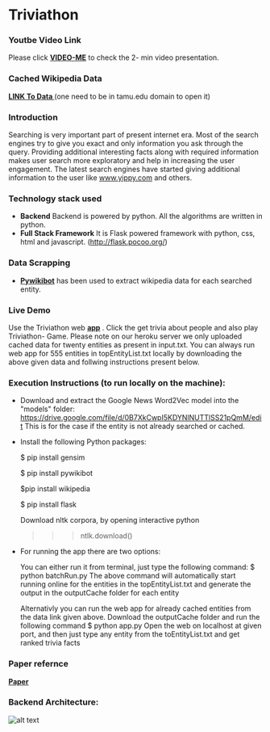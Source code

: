 # Triviathon

### Youtbe Video Link
Please click **[VIDEO-ME](https://www.youtube.com/watch?v=t368PPe2hJ0)** to check the 2- min video presentation.

### Cached Wikipedia Data
**[LINK To Data ](https://drive.google.com/open?id=0B0JsA9YchOf7SHdlRFBGXzZJY0k)** (one need to be in tamu.edu domain to open it)


### Introduction 
Searching is very important part of present internet era. Most of the search engines try to give you exact and only information you ask through the query. Providing additional interesting facts along with required information makes user search more exploratory and help in increasing the user engagement. The latest search engines have started giving additional information to the user like www.yippy.com and others.

### Technology stack used
* **Backend** Backend is powered by python. All the algorithms are written in python.
* **Full Stack Framework** It is Flask powered framework with python, css, html and javascript. (http://flask.pocoo.org/)

### Data Scrapping 
* **[Pywikibot](https://www.mediawiki.org/wiki/Manual:Pywikibot)** has been used to extract wikipedia data for each searched entity. 
    
### Live Demo
Use the Triviathon web **[app](https://triviathon.herokuapp.com/)** . Click the get trivia about people and also play Triviathon- Game. Please note on our heroku server we only uploaded cached data for twenty entities as present in input.txt. You can always run web app for 555 entities in topEntityList.txt locally by downloading the above given data and follwing instructions present below.

### Execution Instructions (to run locally on the machine):

- Download and extract the Google News Word2Vec model into the "models" folder:
https://drive.google.com/file/d/0B7XkCwpI5KDYNlNUTTlSS21pQmM/edit 
  This is for the case if the entity is not already searched or cached.

- Install the following Python packages:

    $ pip install gensim

    $ pip install pywikibot
    
    $pip install wikipedia
    
    $ pip install flask
    
    Download nltk corpora, by opening interactive python 
    
    >>> ntlk.download()
    
-  For running the app there are two options:
   
     You can either run it from terminal, just type the following command:
    $ python batchRun.py 
    The above command will automatically start running online for the entities in the topEntityList.txt and generate the output in the outputCache folder for each entity

    Alternativly you can run the web app for already cached entities from the data link given above. Download the outputCache folder and run the following command
    $ python app.py
      Open the web on localhost at given port, and then just type any entity from the toEntityList.txt and get ranked trivia facts
### Paper refernce
**[Paper](http://www.pelleg.org/shared/hp/download/fun-facts-wsdm.pdf)**
### Backend Architecture:
![alt text](https://github.com/adilhamid/Triviathon/blob/master/images/arch.png)


